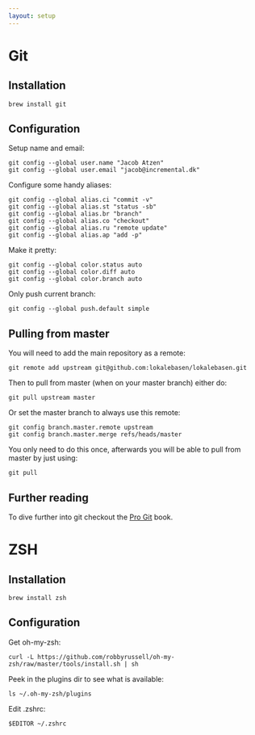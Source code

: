 ```yaml
---
layout: setup
---
```

Git
===

Installation
------------

    brew install git

Configuration
-------------

Setup name and email:

    git config --global user.name "Jacob Atzen"
    git config --global user.email "jacob@incremental.dk"

Configure some handy aliases:

    git config --global alias.ci "commit -v"
    git config --global alias.st "status -sb"
    git config --global alias.br "branch"
    git config --global alias.co "checkout"
    git config --global alias.ru "remote update"
    git config --global alias.ap "add -p"

Make it pretty:

    git config --global color.status auto
    git config --global color.diff auto
    git config --global color.branch auto

Only push current branch:

    git config --global push.default simple

Pulling from master
-------------------

You will need to add the main repository as a remote:

    git remote add upstream git@github.com:lokalebasen/lokalebasen.git

Then to pull from master (when on your master branch) either do:

    git pull upstream master

Or set the master branch to always use this remote:

    git config branch.master.remote upstream
    git config branch.master.merge refs/heads/master

You only need to do this once, afterwards you will be able to pull from master
by just using:

    git pull

Further reading
---------------

To dive further into git checkout the [Pro Git](http://git-scm.com/book/)
book.

ZSH
===

Installation
------------

    brew install zsh

Configuration
-------------

Get oh-my-zsh:

    curl -L https://github.com/robbyrussell/oh-my-zsh/raw/master/tools/install.sh | sh

Peek in the plugins dir to see what is available:

    ls ~/.oh-my-zsh/plugins

Edit .zshrc:

    $EDITOR ~/.zshrc

